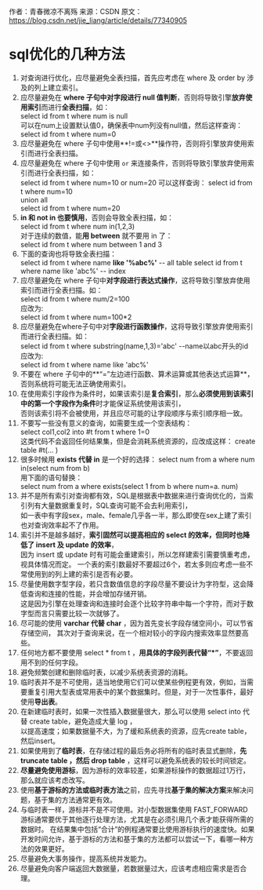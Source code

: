 作者：青春微凉不离殇 
来源：CSDN 
原文：https://blog.csdn.net/jie_liang/article/details/77340905 

# sql优化的几种方法

1. 对查询进行优化，应尽量避免全表扫描，首先应考虑在 where 及 order by 涉及的列上建立索引。	
2. 应尽量避免在 **where 子句中对字段进行 null 值判断**，否则将导致引擎**放弃使用索引**而进行**全表扫描**，如：	
    select id from t where num is null	
    可以在num上设置默认值0，确保表中num列没有null值，然后这样查询：	
    select id from t where num=0	
3. 应尽量避免在 where 子句中使用**!=或<>**操作符，否则将引擎放弃使用索引而进行全表扫描。	
4. 应尽量避免在 where 子句中使用 `or` 来连接条件，否则将导致引擎放弃使用索引而进行全表扫描，如：	
    select id from t where num=10 or num=20	
    可以这样查询：	
    select id from t where num=10	
    union all	
    select id from t where num=20	
5. **in 和 not in 也要慎用**，否则会导致全表扫描，如：	
    select id from t where num in(1,2,3)	
    对于连续的数值，能**用 between** 就不要用 in 了：	
    select id from t where num between 1 and 3	
6. 下面的查询也将导致全表扫描：	
    select id from t where name **like '%abc%'**	-- all table
    select id from t where name like 'abc%'		-- index
7. 应尽量避免在 where 子句中**对字段进行表达式操作**，这将导致引擎放弃使用索引而进行全表扫描。如：	
    select id from t where num/2=100	
    应改为:	
    select id from t where num=100*2	
8. 应尽量避免在where子句中对**字段进行函数操作**，这将导致引擎放弃使用索引而进行全表扫描。如：	
    select id from t where substring(name,1,3)='abc'    --name以abc开头的id	
    应改为:	
    select id from t where name like 'abc%'	
9. 不要在 where 子句中的**“=”左边进行函数、算术运算或其他表达式运算**，否则系统将可能无法正确使用索引。	
10. 在使用索引字段作为条件时，如果该索引是**复合索引**，那么**必须使用到该索引中的第一个字段作为条件**时才能保证系统使用该索引，	
    否则该索引将不会被使用，并且应尽可能的让字段顺序与索引顺序相一致。	
11. 不要写一些没有意义的查询，如需要生成一个空表结构：	
    select col1,col2 into #t from t where 1=0	
    这类代码不会返回任何结果集，但是会消耗系统资源的，应改成这样：	
    create table #t(... )	
12. 很多时候用 **exists 代替 in** 是一个好的选择：	
    select num from a where num in(select num from b)	
    用下面的语句替换：	
    select num from a where exists(select 1 from b where num=a. num)	
13. 并不是所有索引对查询都有效，SQL是根据表中数据来进行查询优化的，当索引列有大量数据重复时，SQL查询可能不会去利用索引，	
    如一表中有字段sex，male、female几乎各一半，那么即使在sex上建了索引也对查询效率起不了作用。	
14. 索引并不是越多越好，**索引固然可以提高相应的 select 的效率，但同时也降低了 insert 及 update 的效率**，	
    因为 insert 或 update 时有可能会重建索引，所以怎样建索引需要慎重考虑，视具体情况而定。	
    一个表的索引数最好不要超过6个，若太多则应考虑一些不常使用到的列上建的索引是否有必要。	
15. 尽量使用数字型字段，若只含数值信息的字段尽量不要设计为字符型，这会降低查询和连接的性能，并会增加存储开销。	
    这是因为引擎在处理查询和连接时会逐个比较字符串中每一个字符，而对于数字型而言只需要比较一次就够了。	
16. 尽可能的使用 **varchar 代替 char** ，因为首先变长字段存储空间小，可以节省存储空间，	
    其次对于查询来说，在一个相对较小的字段内搜索效率显然要高些。	
17. 任何地方都不要使用 select * from t ，**用具体的字段列表代替“*”**，不要返回用不到的任何字段。	
18. 避免频繁创建和删除临时表，以减少系统表资源的消耗。
19. 临时表并不是不可使用，适当地使用它们可以使某些例程更有效，例如，当需要重复引用大型表或常用表中的某个数据集时。但是，对于一次性事件，最好使用**导出表**。	
20. 在新建临时表时，如果一次性插入数据量很大，那么可以使用 select into 代替 create table，避免造成大量 log ，	
    以提高速度；如果数据量不大，为了缓和系统表的资源，应先create table，然后insert。
21. 如果使用到了**临时表**，在存储过程的最后务必将所有的临时表显式删除，**先 truncate table ，然后 drop table** ，这样可以避免系统表的较长时间锁定。	
22. **尽量避免使用游标**，因为游标的效率较差，如果游标操作的数据超过1万行，那么就应该考虑改写。	
23. 使用**基于游标的方法或临时表方法**之前，应先寻找**基于集的解决方案**来解决问题，基于集的方法通常更有效。
24. 与临时表一样，游标并不是不可使用。对小型数据集使用 FAST_FORWARD 游标通常要优于其他逐行处理方法，尤其是在必须引用几个表才能获得所需的数据时。
    在结果集中包括“合计”的例程通常要比使用游标执行的速度快。如果开发时间允许，基于游标的方法和基于集的方法都可以尝试一下，看哪一种方法的效果更好。
25. 尽量避免大事务操作，提高系统并发能力。
26. 尽量避免向客户端返回大数据量，若数据量过大，应该考虑相应需求是否合理。 
